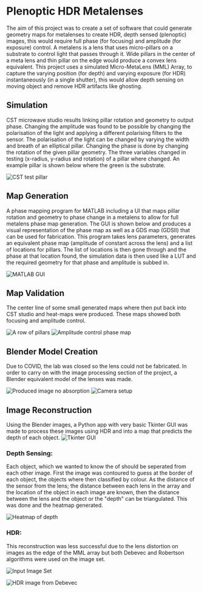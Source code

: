 # Plenoptic HDR Metalenses

The aim of this project was to create a set of software that could generate geometry maps for metalenses to create HDR, depth sensed (plenoptic) images, this would require full phase (for focusing) and amplitude (for exposure) control. A metalens is a lens that uses micro-pillars on a substrate to control light that passes through it. Wide pillars in the center of a meta lens and thin pillar on the edge would produce a convex lens equivalent. This project uses a simulated Micro-MetaLens (MML) Array, to capture the varying position (for depth) and varying exposure (for HDR) instantaneously (in a single shutter), this would allow depth sensing on moving object and remove HDR artifacts like ghosting.

## Simulation
CST microwave studio results linking pillar rotation and geometry to output phase. Changing the amplitude was found to be possible by changing the polarisation of the light and applying a different polarising filters to the sensor. The polarisation of the light can be changed by varying the width and breath of an elliptical pillar. Changing the phase is done by changing the rotation of the given pillar geometry. The three variables changed in testing (x-radius, y-radius and rotation) of a pillar where changed. An example pillar is shown below where the green is the substrate.

![CST test pillar](https://github.com/kitblafar/Meta-Surfaces-Project/blob/main/Figure-%20CST/PolarisedPil.png)

## Map Generation
A phase mapping program for MATLAB including a UI that maps pillar rotation and geometry to phase change in a metalens to allow for full metalens phase map generation. The GUI is shown below and produces a visual representation of the phase map as well as a GDS map (GDSII) that can be used for fabrication. This program takes lens parameters, generates an equivalent phase map (amplitude of constant across the lens) and a list of locations for pillars. The list of locations is then gone through and the phase at that location found, the simulation data is then used like a LUT and the required geometry for that phase and amplitude is subbed in.

![MATLAB GUI](https://github.com/kitblafar/Meta-Surfaces-Project/blob/main/Figures-%20MATLAB/GUI%20Screenshot.PNG)

## Map Validation

The center line of some small generated maps where then put back into CST studio and heat-maps were produced. These maps showed both focusing and amplitude control.

![A row of pillars](https://github.com/kitblafar/Meta-Surfaces-Project/blob/main/Figure-%20CST/Full%20row%20r1%3D190%20r2%3D165%20r3%3D145%20r4%3D115%20r595%20h2%3D3200.png)
![Amplitude control phase map](https://github.com/kitblafar/Meta-Surfaces-Project/blob/main/Figure-%20CST/Single%20Line%20Intesity%20Zmax(1)_new.png)

## Blender Model Creation

Due to COVID, the lab was closed so the lens could not be fabricated. In order to carry on with the image processing section of the project, a Blender equivalent model of the lenses was made.

![Produced image no absorption](https://github.com/kitblafar/Meta-Surfaces-Project/blob/main/Blender/NewCamera/threemonkeys.png)
![Camera setup](https://github.com/kitblafar/Meta-Surfaces-Project/blob/main/Figures-%20Python/AddOn%20Plenoptic%20Setup.PNG)

## Image Reconstruction

Using the Blender images, a Python app with very basic Tkinter GUI was made to process these images using HDR and into a map that predicts the depth of each object. 
![Tkinter GUI](https://github.com/kitblafar/Meta-Surfaces-Project/blob/main/PlenopticViewer/Demos/PlenopticViewerUI.png)

### Depth Sensing: 
Each object, which we wanted to know the of should be seperated from each other image. First the image was contoured to guess at the border of each object, the objects where then classified by colour. As the distance of the sensor from the lens; the distance between each lens in the array and the location of the object in each image are known, then the distance between the lens and the object or the "depth" can be triangulated. This was done and the heatmap generated.

![Heatmap of depth](https://github.com/kitblafar/Meta-Surfaces-Project/blob/main/Figures-%20Python/Depth/heatmap.png)

### HDR: 
This reconstruction was less successful due to the lens distortion on images as the edge of the MML array but both Debevec and Robertson algorithms were used on the image set.

![Input Image Set](https://github.com/kitblafar/Meta-Surfaces-Project/blob/main/Figures-%20Python/HDR/HDRCollage.png)

![HDR image from Debevec](https://github.com/kitblafar/Meta-Surfaces-Project/blob/main/Figures-%20Python/HDR/Debevec.png)
